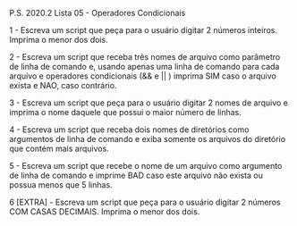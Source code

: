 ﻿P.S. 2020.2 Lista 05 - Operadores Condicionais


1 - Escreva um script que peça para o usuário digitar 2 números inteiros. Imprima o menor dos dois.


2 - Escreva um script que receba três nomes de arquivo como parâmetro de linha de comando e, usando apenas uma linha de comando para cada arquivo e operadores condicionais (&& e || ) imprima SIM caso o arquivo exista e NAO, caso contrário.


3 - Escreva um script que peça para o usuário digitar 2 nomes de arquivo e imprima o nome daquele que possui o maior número de linhas.


4 - Escreva um script que receba dois nomes de diretórios como argumentos de linha de comando e exiba somente os arquivos do diretório que contém mais arquivos.


5 - Escreva um script que recebe o nome de um arquivo como argumento de linha de comando e imprime BAD caso este arquivo não exista ou possua menos que 5 linhas.


6 [EXTRA] - Escreva um script que peça para o usuário digitar 2 números COM CASAS DECIMAIS. Imprima o menor dos dois.
